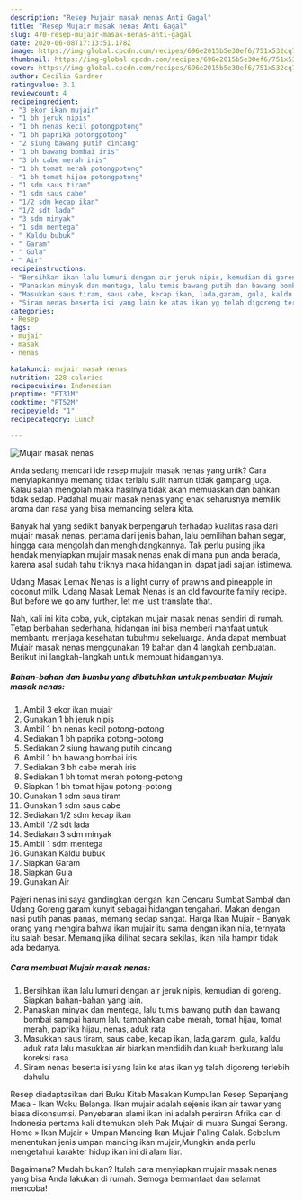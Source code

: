 ```yaml
---
description: "Resep Mujair masak nenas Anti Gagal"
title: "Resep Mujair masak nenas Anti Gagal"
slug: 470-resep-mujair-masak-nenas-anti-gagal
date: 2020-06-08T17:13:51.178Z
image: https://img-global.cpcdn.com/recipes/696e2015b5e30ef6/751x532cq70/mujair-masak-nenas-foto-resep-utama.jpg
thumbnail: https://img-global.cpcdn.com/recipes/696e2015b5e30ef6/751x532cq70/mujair-masak-nenas-foto-resep-utama.jpg
cover: https://img-global.cpcdn.com/recipes/696e2015b5e30ef6/751x532cq70/mujair-masak-nenas-foto-resep-utama.jpg
author: Cecilia Gardner
ratingvalue: 3.1
reviewcount: 4
recipeingredient:
- "3 ekor ikan mujair"
- "1 bh jeruk nipis"
- "1 bh nenas kecil potongpotong"
- "1 bh paprika potongpotong"
- "2 siung bawang putih cincang"
- "1 bh bawang bombai iris"
- "3 bh cabe merah iris"
- "1 bh tomat merah potongpotong"
- "1 bh tomat hijau potongpotong"
- "1 sdm saus tiram"
- "1 sdm saus cabe"
- "1/2 sdm kecap ikan"
- "1/2 sdt lada"
- "3 sdm minyak"
- "1 sdm mentega"
- " Kaldu bubuk"
- " Garam"
- " Gula"
- " Air"
recipeinstructions:
- "Bersihkan ikan lalu lumuri dengan air jeruk nipis, kemudian di goreng. Siapkan bahan-bahan yang lain."
- "Panaskan minyak dan mentega, lalu tumis bawang putih dan bawang bombai sampai harum lalu tambahkan cabe merah, tomat hijau, tomat merah, paprika hijau, nenas, aduk rata"
- "Masukkan saus tiram, saus cabe, kecap ikan, lada,garam, gula, kaldu aduk rata lalu masukkan air biarkan mendidih dan kuah berkurang lalu koreksi rasa"
- "Siram nenas beserta isi yang lain ke atas ikan yg telah digoreng terlebih dahulu"
categories:
- Resep
tags:
- mujair
- masak
- nenas

katakunci: mujair masak nenas 
nutrition: 228 calories
recipecuisine: Indonesian
preptime: "PT31M"
cooktime: "PT52M"
recipeyield: "1"
recipecategory: Lunch

---
```



![Mujair masak nenas](https://img-global.cpcdn.com/recipes/696e2015b5e30ef6/751x532cq70/mujair-masak-nenas-foto-resep-utama.jpg)

Anda sedang mencari ide resep mujair masak nenas yang unik? Cara menyiapkannya memang tidak terlalu sulit namun tidak gampang juga. Kalau salah mengolah maka hasilnya tidak akan memuaskan dan bahkan tidak sedap. Padahal mujair masak nenas yang enak seharusnya memiliki aroma dan rasa yang bisa memancing selera kita.

Banyak hal yang sedikit banyak berpengaruh terhadap kualitas rasa dari mujair masak nenas, pertama dari jenis bahan, lalu pemilihan bahan segar, hingga cara mengolah dan menghidangkannya. Tak perlu pusing jika hendak menyiapkan mujair masak nenas enak di mana pun anda berada, karena asal sudah tahu triknya maka hidangan ini dapat jadi sajian istimewa.

Udang Masak Lemak Nenas is a light curry of prawns and pineapple in coconut milk. Udang Masak Lemak Nenas is an old favourite family recipe. But before we go any further, let me just translate that.


Nah, kali ini kita coba, yuk, ciptakan mujair masak nenas sendiri di rumah. Tetap berbahan sederhana, hidangan ini bisa memberi manfaat untuk membantu menjaga kesehatan tubuhmu sekeluarga. Anda dapat membuat Mujair masak nenas menggunakan 19 bahan dan 4 langkah pembuatan. Berikut ini langkah-langkah untuk membuat hidangannya.

<!--inarticleads1-->

##### Bahan-bahan dan bumbu yang dibutuhkan untuk pembuatan Mujair masak nenas:

1. Ambil 3 ekor ikan mujair
1. Gunakan 1 bh jeruk nipis
1. Ambil 1 bh nenas kecil potong-potong
1. Sediakan 1 bh paprika potong-potong
1. Sediakan 2 siung bawang putih cincang
1. Ambil 1 bh bawang bombai iris
1. Sediakan 3 bh cabe merah iris
1. Sediakan 1 bh tomat merah potong-potong
1. Siapkan 1 bh tomat hijau potong-potong
1. Gunakan 1 sdm saus tiram
1. Gunakan 1 sdm saus cabe
1. Sediakan 1/2 sdm kecap ikan
1. Ambil 1/2 sdt lada
1. Sediakan 3 sdm minyak
1. Ambil 1 sdm mentega
1. Gunakan  Kaldu bubuk
1. Siapkan  Garam
1. Siapkan  Gula
1. Gunakan  Air


Pajeri nenas ini saya gandingkan dengan Ikan Cencaru Sumbat Sambal dan Udang Goreng garam kunyit sebagai hidangan tengahari. Makan dengan nasi putih panas panas, memang sedap sangat. Harga Ikan Mujair - Banyak orang yang mengira bahwa ikan mujair itu sama dengan ikan nila, ternyata itu salah besar. Memang jika dilihat secara sekilas, ikan nila hampir tidak ada bedanya. 

<!--inarticleads2-->

##### Cara membuat Mujair masak nenas:

1. Bersihkan ikan lalu lumuri dengan air jeruk nipis, kemudian di goreng. Siapkan bahan-bahan yang lain.
1. Panaskan minyak dan mentega, lalu tumis bawang putih dan bawang bombai sampai harum lalu tambahkan cabe merah, tomat hijau, tomat merah, paprika hijau, nenas, aduk rata
1. Masukkan saus tiram, saus cabe, kecap ikan, lada,garam, gula, kaldu aduk rata lalu masukkan air biarkan mendidih dan kuah berkurang lalu koreksi rasa
1. Siram nenas beserta isi yang lain ke atas ikan yg telah digoreng terlebih dahulu


Resep diadaptasikan dari Buku Kitab Masakan Kumpulan Resep Sepanjang Masa - Ikan Woku Belanga. Ikan mujair adalah sejenis ikan air tawar yang biasa dikonsumsi. Penyebaran alami ikan ini adalah perairan Afrika dan di Indonesia pertama kali ditemukan oleh Pak Mujair di muara Sungai Serang. Home » Ikan Mujair » Umpan Mancing Ikan Mujair Paling Galak. Sebelum menentukan jenis umpan mancing ikan mujair,Mungkin anda perlu mengetahui karakter hidup ikan ini di alam liar. 

Bagaimana? Mudah bukan? Itulah cara menyiapkan mujair masak nenas yang bisa Anda lakukan di rumah. Semoga bermanfaat dan selamat mencoba!
